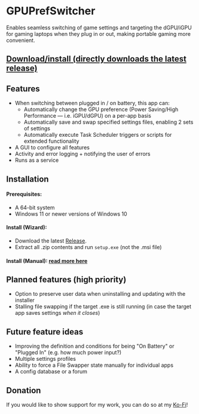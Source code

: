 # GPUPrefSwitcher
Enables seamless switching of game settings and targeting the dGPU/iGPU for gaming laptops when they plug in or out, making portable gaming more convenient. 

## [Download/install (directly downloads the latest release)](https://github.com/sharpjd/GPUPrefSwitcher/releases/download/v0.0.0-alpha/GPUPrefSwitcher.v0.0.0-alpha.zip)

## Features
* When switching between plugged in / on battery, this app can:
  * Automatically change the GPU preference (Power Saving/High Performance — i.e. iGPU/dGPU) on a per-app basis
  * Automatically save and swap specified settings files, enabling 2 sets of settings
  * Automatically execute Task Scheduler triggers or scripts for extended functionality
* A GUI to configure all features
* Activity and error logging + notifying the user of errors
* Runs as a service

## Installation
#### Prerequisites:
- A 64-bit system
- Windows 11 or newer versions of Windows 10

#### Install (Wizard):
- Download the latest [Release](https://github.com/sharpjd/GPUPrefSwitcher/releases).
- Extract all .zip contents and run `setup.exe` (not the .msi file)

#### Install (Manual): [read more here]()

## Planned features (high priority)
- Option to preserve user data when uninstalling and updating with the installer
- Stalling file swapping if the target .exe is still running (in case the target app saves settings *when it closes*)

## Future feature ideas
- Improving the definition and conditions for being "On Battery" or "Plugged In" (e.g. how much power input?)
- Multiple settings profiles
- Ability to force a File Swapper state manually for individual apps
- A config database or a forum

## Donation
If you would like to show support for my work, you can do so at my [Ko-Fi](https://ko-fi.com/sharpjd)!
